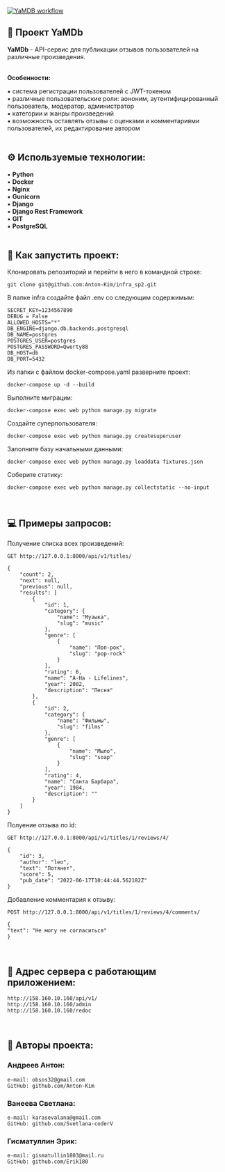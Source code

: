 [![YaMDB workflow](https://github.com/Anton-Kim/yamdb_final/actions/workflows/yamdb_workflow.yml/badge.svg)](https://github.com/Anton-Kim/yamdb_final/actions/workflows/yamdb_workflow.yml)

## 🎷 Проект YaMDb

**YaMDb** - API-сервис для публикации отзывов пользователей на различные произведения.
<br><br>

**Особенности:**

:black_small_square: система регистрации пользователей с JWT-токеном<br>
:black_small_square: различные пользовательские роли: аононим, аутентифицированный пользователь, модератор, администратор<br>
:black_small_square: категории и жанры произведений<br>
:black_small_square: возможность оставлять отзывы с оценками и комментариями пользователей, их редактирование автором<br><br>

## ⚙ Используемые технологии:

:black_small_square: **Python**<br>
:black_small_square: **Docker**<br>
:black_small_square: **Nginx**<br>
:black_small_square: **Gunicorn**<br>
:black_small_square: **Django**<br>
:black_small_square: **Django Rest Framework**<br>
:black_small_square: **GIT**<br>
:black_small_square: **PostgreSQL**<br><br>

## 📃 Как запустить проект:

Клонировать репозиторий и перейти в него в командной строке:
```
git clone git@github.com:Anton-Kim/infra_sp2.git
```
В папке infra создайте файл .env со следующим содержимым:
```
SECRET_KEY=1234567890
DEBUG = False
ALLOWED_HOSTS="*"
DB_ENGINE=django.db.backends.postgresql
DB_NAME=postgres
POSTGRES_USER=postgres
POSTGRES_PASSWORD=Qwerty88
DB_HOST=db
DB_PORT=5432
```
Из папки с файлом docker-compose.yaml разверните проект:
```
docker-compose up -d --build
```
Выполните миграции:
```
docker-compose exec web python manage.py migrate
```
Cоздайте суперпользователя:
```
docker-compose exec web python manage.py createsuperuser
```
Заполните базу начальными данными:
```
docker-compose exec web python manage.py loaddata fixtures.json
```
Соберите статику:
```
docker-compose exec web python manage.py collectstatic --no-input
```
<br>

## 💻 Примеры запросов:

Получение списка всех произведений:
```
GET http://127.0.0.1:8000/api/v1/titles/

{
    "count": 2,
    "next": null,
    "previous": null,
    "results": [
        {
            "id": 1,
            "category": {
                "name": "Музыка",
                "slug": "music"
            },
            "genre": [
                {
                    "name": "Поп-рок",
                    "slug": "pop-rock"
                }
            ],
            "rating": 6,
            "name": "A-Ha - Lifelines",
            "year": 2002,
            "description": "Песня"
        },
        {
            "id": 2,
            "category": {
                "name": "Фильмы",
                "slug": "films"
            },
            "genre": [
                {
                    "name": "Мыло",
                    "slug": "soap"
                }
            ],
            "rating": 4,
            "name": "Санта Барбара",
            "year": 1984,
            "description": ""
        }
    ]
}
```
Полуение отзыва по id:
```
GET http://127.0.0.1:8000/api/v1/titles/1/reviews/4/

{
    "id": 3,
    "author": "leo",
    "text": "Потянет",
    "score": 5,
    "pub_date": "2022-06-17T10:44:44.562182Z"
}
```
Добавление комментария к отзыву:
```
POST http://127.0.0.1:8000/api/v1/titles/1/reviews/4/comments/

{
"text": "Не могу не согласиться"
}
```
<br>

## 📱 Адрес сервера с работающим приложением:
```
http://158.160.10.160/api/v1/
http://158.160.10.160/admin
http://158.160.10.160/redoc
```
<br>

## 👾 Авторы проекта:

### Андреев Антон:
```
e-mail: obsos32@gmail.com
GitHub: github.com/Anton-Kim
```
### Ванеева Светлана:
```
e-mail: karasevalana@gmail.com
GitHub: github.com/Svetlana-coderV
```

### Гисматуллин Эрик:
```
e-mail: gismatullin1803@mail.ru
GitHub: github.com/Erik180
```